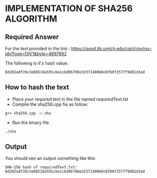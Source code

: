 # IMPLEMENTATION OF SHA256 ALGORITHM

## Required Answer
For the text provided in the link : https://quod.lib.umich.edu/cgi/r/rsv/rsv-idx?type=DIV1&byte=4697892

The following is it's hash value:
```bash
8d202adf39c3e88510a591cbe1cbd96708e3237140060c0768f2577f9d81d3ad
```
## How to hash the text

- Place your required text in the file named requiredText.txt
- Compile the sha256.cpp fie as follow:
```bash
g++ sha256.cpp -o sha
```
- Run the binary file
```bash
./sha
```
## Output
You should see an output something like this
```text
SHA-256 hash of requiredText.txt: 8d202adf39c3e88510a591cbe1cbd96708e3237140060c0768f2577f9d81d3ad
```

